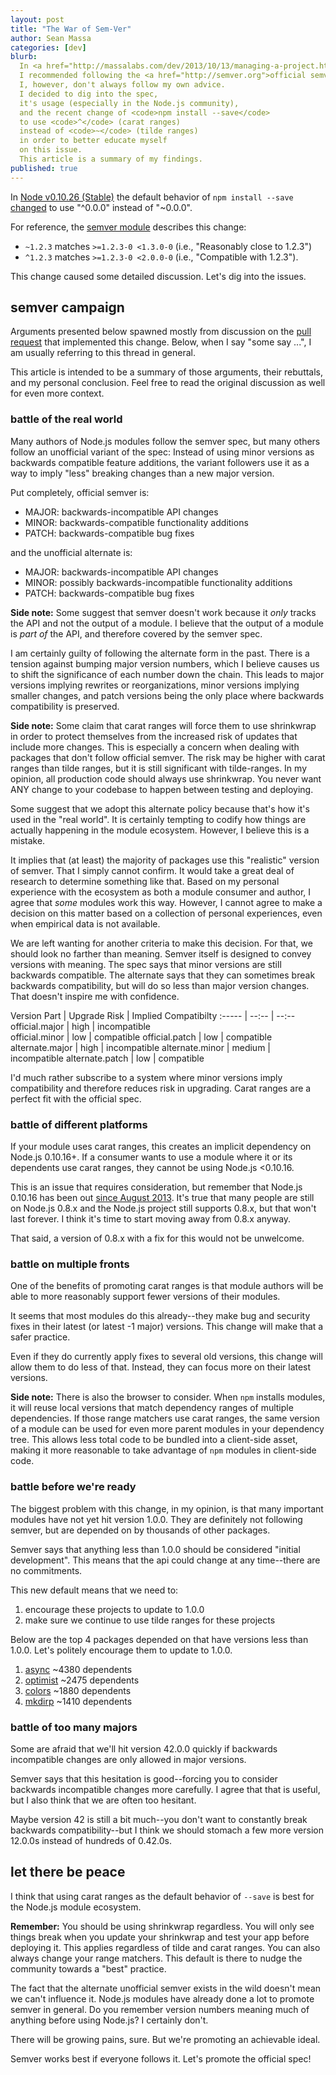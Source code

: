 ```yaml
---
layout: post
title: "The War of Sem-Ver"
author: Sean Massa
categories: [dev]
blurb:
  In <a href="http://massalabs.com/dev/2013/10/13/managing-a-project.html">a previous post</a>,
  I recommended following the <a href="http://semver.org">official semver standard</a>.
  I, however, don't always follow my own advice.
  I decided to dig into the spec,
  it's usage (especially in the Node.js community),
  and the recent change of <code>npm install --save</code>
  to use <code>^</code> (carat ranges)
  instead of <code>~</code> (tilde ranges)
  in order to better educate myself
  on this issue.
  This article is a summary of my findings.  
published: true
---
```


In [Node v0.10.26 (Stable)](http://blog.nodejs.org/2014/02/18/node-v0-10-26-stable/)
the default behavior of `npm install --save`
[changed](https://github.com/npm/npm/issues/4587)
to use "^0.0.0" instead of "~0.0.0".

For reference, the [semver module](https://github.com/isaacs/node-semver#ranges) describes this change:

- `~1.2.3` matches `>=1.2.3-0 <1.3.0-0` (i.e., "Reasonably close to 1.2.3")
- `^1.2.3` matches `>=1.2.3-0 <2.0.0-0` (i.e., "Compatible with 1.2.3").

This change caused some detailed discussion.
Let's dig into the issues.

## semver campaign

Arguments presented below spawned mostly
from discussion on the
[pull request](https://github.com/npm/npm/issues/4587)
that implemented this change.
Below, when I say "some say ...",
I am usually referring to this thread in general.

This article is intended to be a summary of those arguments,
their rebuttals, and my personal conclusion.
Feel free to read the original discussion
as well for even more context.

### battle of the real world

Many authors of Node.js modules follow the semver spec,
but many others follow an unofficial variant of the spec:
Instead of using minor versions
as backwards compatible feature additions,
the variant followers use it
as a way to imply "less" breaking changes
than a new major version.

Put completely, official semver is:

- MAJOR: backwards-incompatible API changes
- MINOR: backwards-compatible functionality additions
- PATCH: backwards-compatible bug fixes

and the unofficial alternate is:

- MAJOR: backwards-incompatible API changes
- MINOR: possibly backwards-incompatible functionality additions
- PATCH: backwards-compatible bug fixes

**Side note:**
Some suggest that semver doesn't work because it *only* tracks the API and not the output of a module. I believe that the output of a module is *part of* the API, and therefore covered by the semver spec.

I am certainly guilty of
following the alternate form in the past.
There is a tension against bumping major version numbers,
which I believe causes us to shift the significance of
each number down the chain.
This leads to major versions
implying rewrites or reorganizations,
minor versions implying smaller changes,
and patch versions being the only place
where backwards compatibility
is preserved.

**Side note:**
Some claim that carat ranges
will force them to use
shrinkwrap in order to protect themselves
from the increased risk of
updates that include more changes.
This is especially a concern
when dealing with packages
that don't follow official semver.
The risk may be higher
with carat ranges than tilde ranges,
but it is still significant with tilde-ranges.
In my opinion, all production code should always use shrinkwrap.
You never want ANY change to your codebase
to happen between testing and deploying.

Some suggest that we adopt this alternate policy
because that's how it's used in the "real world".
It is certainly tempting to codify
how things are actually happening
in the module ecosystem.
However, I believe this is a mistake.

It implies that (at least) the majority of packages
use this "realistic" version of semver.
That I simply cannot confirm.
It would take a great deal of research
to determine something like that.
Based on my personal experience with the ecosystem
as both a module consumer and author,
I agree that *some* modules work this way.
However, I cannot agree to make a decision
on this matter based on a collection
of personal experiences,
even when empirical data is not available.

We are left wanting for another criteria
to make this decision.
For that, we should look no farther than meaning.
Semver itself is designed to convey
versions with meaning.
The spec says that minor versions
are still backwards compatible.
The alternate says that they can sometimes
break backwards compatibility,
but will do so less than major version changes.
That doesn't inspire me with confidence.

Version Part | Upgrade Risk | Implied Compatibilty
:----- | --:-- | --:--
official.major  | high | incompatible  
official.minor  | low | compatible
official.patch  | low | compatible
alternate.major | high | incompatible
alternate.minor | medium | incompatible
alternate.patch | low | compatible

I'd much rather subscribe to a system
where minor versions imply compatibility
and therefore reduces risk in upgrading.
Carat ranges are a perfect fit
with the official spec.

### battle of different platforms

If your module uses carat ranges,
this creates an implicit dependency on
Node.js 0.10.16+.
If a consumer wants to use a module
where it or its dependents
use carat ranges,
they cannot be using Node.js <0.10.16.

This is an issue that requires consideration,
but remember that Node.js 0.10.16 has been out
[since August 2013](http://blog.nodejs.org/2013/08/16/node-v0-10-16-stable).
It's true that many people are still on Node.js 0.8.x
and the Node.js project still supports 0.8.x,
but that won't last forever.
I think it's time to start moving away from 0.8.x anyway.

That said, a version of 0.8.x
with a fix for this
would not be unwelcome.

### battle on multiple fronts

One of the benefits of promoting carat ranges
is that module authors will be able
to more reasonably support fewer versions
of their modules.

It seems that most modules
do this already--they make bug
and security fixes in their latest
(or latest -1 major) versions.
This change will make that a safer practice.

Even if they do currently apply fixes
to several old versions,
this change will allow them to
do less of that.
Instead, they can focus more
on their latest versions.

**Side note:**
There is also the browser to consider.
When `npm` installs modules,
it will reuse local versions
that match dependency ranges
of multiple dependencies.
If those range matchers use carat ranges,
the same version of a module
can be used for even more parent modules
in your dependency tree.
This allows less total code
to be bundled into a client-side asset,
making it more reasonable
to take advantage of `npm` modules
in client-side code.

### battle before we're ready

The biggest problem with this change,
in my opinion,
is that many important modules
have not yet hit version 1.0.0.
They are definitely not following semver,
but are depended on by thousands of other packages.

Semver says that anything less than 1.0.0
should be considered "initial development".
This means that the
api could change
at any time--there are no commitments.

This new default means that we need to:

1. encourage these projects to update to 1.0.0
1. make sure we continue to use tilde ranges for these projects

Below are the top 4 packages depended on
that have versions less than 1.0.0.
Let's politely encourage them
to update to 1.0.0.

1. [async](https://www.npmjs.org/package/async) ~4380 dependents
1. [optimist](https://www.npmjs.org/package/optimist) ~2475 dependents
1. [colors](https://www.npmjs.org/package/colors) ~1880 dependents
1. [mkdirp](https://www.npmjs.org/package/mkdirp) ~1410 dependents

### battle of too many majors

Some are afraid that
we'll hit version 42.0.0 quickly
if backwards incompatible changes
are only allowed in major versions.

Semver says that this hesitation is good--forcing
you to consider backwards incompatible changes more carefully.
I agree that that is useful,
but I also think that
we are often too hesitant.

Maybe version 42 is still a bit much--you
don't want to constantly break backwards compatibility--but
I think we should stomach
a few more version 12.0.0s
instead of hundreds of 0.42.0s.

## let there be peace

I think that using carat ranges
as the default behavior
of `--save` is best
for the Node.js module ecosystem.

**Remember:**
You should be
using shrinkwrap regardless.
You will only see things break
when you update your shrinkwrap
and test your app
before deploying it.
This applies regardless of
tilde and carat ranges.
You can also always
change your range matchers.
This default is there to
nudge the community towards
a "best" practice.

The fact that the alternate unofficial semver
exists in the wild
doesn't mean we can't influence it.
Node.js modules have already
done a lot to promote semver in general.
Do you remember version numbers meaning
much of anything before using Node.js?
I certainly don't.

There will be growing pains, sure.
But we're promoting
an achievable ideal.

Semver works best if everyone follows it.
Let's promote the official spec!

